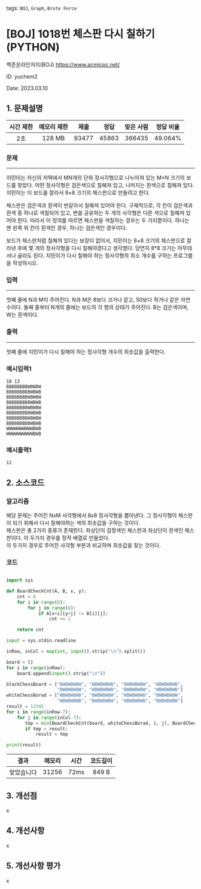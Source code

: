 tags: `BOJ`, `Graph`, `Brute Force`
# [BOJ] 1018번 체스판 다시 칠하기(PYTHON)
백준온라인저지(BOJ) https://www.acmicpc.net/

ID: yuchem2

Date: 2023.03.10
## 1. 문제설명
| 시간 제한 | 메모리 제한 | 제출  | 정답 | 맞은 사람 | 정답 비율 |
| :---: | :---: | :---: | :---: | :---: | :---: |
|  2초  | 128 MB  | 93477 |  45863 | 366435 | 49.064%  |

### 문제
---
지민이는 자신의 저택에서 MN개의 단위 정사각형으로 나누어져 있는 M×N 크기의 보드를 찾았다. 어떤 정사각형은 검은색으로 칠해져 있고, 나머지는 흰색으로 칠해져 있다. 지민이는 이 보드를 잘라서 8×8 크기의 체스판으로 만들려고 한다.

체스판은 검은색과 흰색이 번갈아서 칠해져 있어야 한다. 구체적으로, 각 칸이 검은색과 흰색 중 하나로 색칠되어 있고, 변을 공유하는 두 개의 사각형은 다른 색으로 칠해져 있어야 한다. 따라서 이 정의를 따르면 체스판을 색칠하는 경우는 두 가지뿐이다. 하나는 맨 왼쪽 위 칸이 흰색인 경우, 하나는 검은색인 경우이다.

보드가 체스판처럼 칠해져 있다는 보장이 없어서, 지민이는 8×8 크기의 체스판으로 잘라낸 후에 몇 개의 정사각형을 다시 칠해야겠다고 생각했다. 당연히 8*8 크기는 아무데서나 골라도 된다. 지민이가 다시 칠해야 하는 정사각형의 최소 개수를 구하는 프로그램을 작성하시오.

### 입력
---
첫째 줄에 N과 M이 주어진다. N과 M은 8보다 크거나 같고, 50보다 작거나 같은 자연수이다. 둘째 줄부터 N개의 줄에는 보드의 각 행의 상태가 주어진다. B는 검은색이며, W는 흰색이다.


### 출력
---
첫째 줄에 지민이가 다시 칠해야 하는 정사각형 개수의 최솟값을 출력한다.

### 예시입력1
```
10 13
BBBBBBBBWBWBW
BBBBBBBBBWBWB
BBBBBBBBWBWBW
BBBBBBBBBWBWB
BBBBBBBBWBWBW
BBBBBBBBBWBWB
BBBBBBBBWBWBW
BBBBBBBBBWBWB
WWWWWWWWWWBWB
WWWWWWWWWWBWB
```

### 예시출력1
```
12
```

## 2. 소스코드
### 알고리즘
해당 문제는 주어진 NxM 사각형에서 8x8 정사각형을 뽑아낸다. 그 정사각형이 체스판이 되기 위해서 다시 칠해야하는 색의 최솟값을 구하는 것이다.  
체스판은 총 2가지 종류가 존재한다. 좌상단이 검정색인 체스판과 좌상단이 흰색인 체스판이다. 이 두가지 경우를 정적 배열로 만들었다.  
이 두가지 경우로 주어진 사각형 부분과 비교하며 최솟값을 찾는 것이다. 

### 코드
```python

import sys

def BoardCheckCnt(A, B, x, y):
    cnt = 0
    for i in range(8):
        for j in range(8):
            if A[x+i][y+j] != B[i][j]:
                cnt += 1

    return cnt

input = sys.stdin.readline

inRow, inCol = map(int, input().strip("\n").split())

board = []
for i in range(inRow):
    board.append(input().strip("\n"))

blackChessBoard = ["BWBWBWBW", "WBWBWBWB", "BWBWBWBW", "WBWBWBWB", 
                   "BWBWBWBW", "WBWBWBWB", "BWBWBWBW", "WBWBWBWB"]
whiteChessBorad = ["WBWBWBWB", "BWBWBWBW", "WBWBWBWB", "BWBWBWBW",
                   "WBWBWBWB", "BWBWBWBW", "WBWBWBWB", "BWBWBWBW"]
result = 12345
for i in range(inRow-7):
    for j in range(inCol-7):
       tmp = min(BoardCheckCnt(board, whiteChessBorad, i, j), BoardCheckCnt(board, blackChessBoard, i, j))
       if tmp < result:
           result = tmp

print(result)
```

| 결과 | 메모리 | 시간 | 코드길이 |
|:---:|:-----: | :---: | :----: |
| 맞았습니다 | 31256 | 72ms | 849 B |


## 3. 개선점
x
## 4. 개선사항
x
## 5. 개선사항 평가
x
